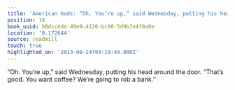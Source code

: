 ```yaml
---
title: 'American Gods: “Oh. You’re up,” said Wednesday, putting his head around the…'
position: 19
book_uuid: b0dccede-49e9-4126-bc98-5d9b7e4f0a8e
location: '0.172644'
source: readmill
touch: true
highlighted_on: '2013-06-24T04:19:40.000Z'
---
```


“Oh. You’re up,” said Wednesday, putting his head around the door. “That’s good. You want coffee? We’re going to rob a bank.”